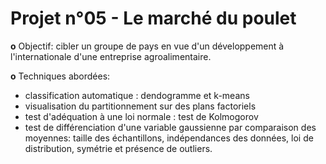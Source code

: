 # Projet n°05 - Le marché du poulet

**o** Objectif: cibler un groupe de pays en vue d'un développement à l'internationale d'une entreprise agroalimentaire.

**o** Techniques abordées:
- classification automatique : dendogramme et k-means
- visualisation du partitionnement sur des plans factoriels
- test d'adéquation à une loi normale : test de Kolmogorov
- test de différenciation d'une variable gaussienne par comparaison des moyennes: taille des échantillons, indépendances des données, loi de distribution, symétrie et présence de outliers.
